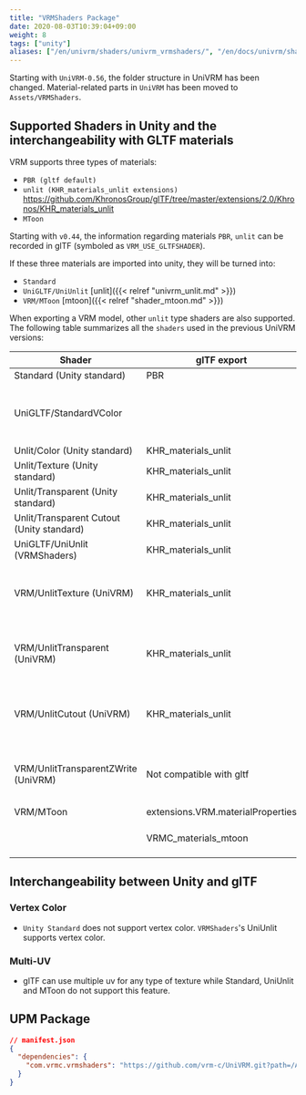 ```yaml
---
title: "VRMShaders Package"
date: 2020-08-03T10:39:04+09:00
weight: 8
tags: ["unity"]
aliases: ["/en/univrm/shaders/univrm_vrmshaders/", "/en/docs/univrm/shaders/univrm_export_import/"]
---
```


Starting with `UniVRM-0.56`, the folder structure in UniVRM has been changed.
Material-related parts in `UniVRM` has been moved to `Assets/VRMShaders`.

## Supported Shaders in Unity and the interchangeability with GLTF materials

VRM supports three types of materials:

* `PBR (gltf default)`
* `unlit (KHR_materials_unlit extensions)` https://github.com/KhronosGroup/glTF/tree/master/extensions/2.0/Khronos/KHR_materials_unlit
* `MToon`

Starting with `v0.44`, the information regarding materials `PBR`, `unlit` can be recorded in glTF (symboled as `VRM_USE_GLTFSHADER`).

If these three materials are imported into unity, they will be turned into:

* `Standard`
* `UniGLTF/UniUnlit` [unlit]({{< relref "univrm_unlit.md" >}})
* `VRM/MToon` [mtoon]({{< relref "shader_mtoon.md" >}})

When exporting a VRM model, other `unlit` type shaders are also supported.  
The following table summarizes all the `shaders` used in the previous UniVRM versions:

| Shader                                    | glTF export                       | import           | comment                                                                                            |
|-------------------------------------------|-----------------------------------|------------------|----------------------------------------------------------------------------------------------------|
| Standard (Unity standard)                 | PBR                               | Standard         |                                                                                                    |
| UniGLTF/StandardVColor                    |                                   |                  | was removed in v0.xx.0. Please use UniUnlit instead                                                |
| Unlit/Color (Unity standard)              | KHR_materials_unlit               | UniGLTF/UniUnlit |                                                                                                    |
| Unlit/Texture (Unity standard)            | KHR_materials_unlit               | UniGLTF/UniUnlit |                                                                                                    |
| Unlit/Transparent (Unity standard)        | KHR_materials_unlit               | UniGLTF/UniUnlit |                                                                                                    |
| Unlit/Transparent Cutout (Unity standard) | KHR_materials_unlit               | UniGLTF/UniUnlit |                                                                                                    |
| UniGLTF/UniUnlit (VRMShaders)             | KHR_materials_unlit               | UniGLTF/UniUnlit |                                                                                                    |
| VRM/UnlitTexture (UniVRM)                 | KHR_materials_unlit               | UniGLTF/UniUnlit | was removed in v0.76.0. Please use UniUnlit instead                                                |
| VRM/UnlitTransparent (UniVRM)             | KHR_materials_unlit               | UniGLTF/UniUnlit | was removed in v0.76.0. Please use UniUnlit instead                                                |
| VRM/UnlitCutout (UniVRM)                  | KHR_materials_unlit               | UniGLTF/UniUnlit | was removed in v0.76.0. Please use UniUnlit instead                                                |
| VRM/UnlitTransparentZWrite (UniVRM)       | Not compatible with gltf          |                  | was removed in v0.76.0. Please use MToon instead                                                   |
| VRM/MToon                                 | extensions.VRM.materialProperties | VRM/MToon        |                                                                                                    |
|                                           | VRMC_materials_mtoon              |                  | VRM 1.0's MToon (in development)                                                                   |

## Interchangeability between Unity and glTF
### Vertex Color

* `Unity Standard` does not support vertex color. `VRMShaders`'s UniUnlit supports vertex color.

### Multi-UV

* glTF can use multiple uv for any type of texture while Standard, UniUnlit and MToon do not support this feature.

## UPM Package

```json
// manifest.json
{
  "dependencies": {
    "com.vrmc.vrmshaders": "https://github.com/vrm-c/UniVRM.git?path=/Assets/VRMShaders#v0.76.0",
  }
}
```
